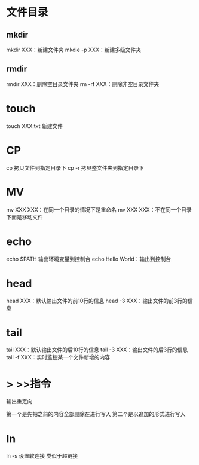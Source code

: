 # 文件目录

## mkdir

mkdir XXX：新建文件夹
mkdie  -p XXX：新建多级文件夹

## rmdir

rmdir XXX：删除空目录文件夹
rm -rf XXX：删除非空目录文件夹

# touch

touch XXX.txt 新建文件

# CP

cp 拷贝文件到指定目录下
cp -r 拷贝整文件夹到指定目录下

# MV

mv XXX XXX：在同一个目录的情况下是重命名
mv XXX XXX：不在同一个目录下面是移动文件

# echo

echo $PATH 输出环境变量到控制台
echo Hello World：输出到控制台

# head 

head XXX：默认输出文件的前10行的信息
head -3 XXX：输出文件的前3行的信息

# tail

tail XXX：默认输出文件的后10行的信息
tail -3 XXX：输出文件的后3行的信息
tail -f XXX：实时监控某一个文件新增的内容

# > >>指令

输出重定向

第一个是先把之前的内容全部删除在进行写入
第二个是以追加的形式进行写入

# ln

ln -s 设置软连接
类似于超链接

